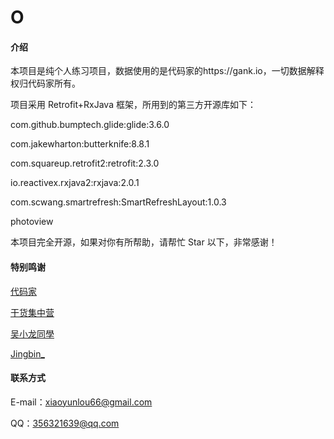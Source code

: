 # O

#### 介绍

本项目是纯个人练习项目，数据使用的是代码家的https://gank.io，一切数据解释权归代码家所有。

项目采用 Retrofit+RxJava 框架，所用到的第三方开源库如下：

com.github.bumptech.glide:glide:3.6.0

com.jakewharton:butterknife:8.8.1

com.squareup.retrofit2:retrofit:2.3.0

io.reactivex.rxjava2:rxjava:2.0.1

com.scwang.smartrefresh:SmartRefreshLayout:1.0.3

photoview

本项目完全开源，如果对你有所帮助，请帮忙 Star 以下，非常感谢！

#### 特别鸣谢

[代码家](https://github.com/daimajia)

[干货集中营](http://gank.io/)

[吴小龙同學](https://github.com/WuXiaolong)

[Jingbin_](https://github.com/youlookwhat)

#### 联系方式

E-mail：xiaoyunlou66@gmail.com

QQ：356321639@qq.com